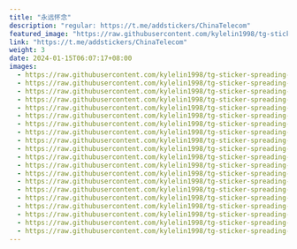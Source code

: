 ```yaml
---
title: "永远怀念"
description: "regular: https://t.me/addstickers/ChinaTelecom"
featured_image: "https://raw.githubusercontent.com/kylelin1998/tg-sticker-spreading-worldwide-images/main/img/92e063ed-1f35-4a01-92d3-40b31b97c6cc.jpg"
link: "https://t.me/addstickers/ChinaTelecom"
weight: 3
date: 2024-01-15T06:07:17+08:00
images:
  - https://raw.githubusercontent.com/kylelin1998/tg-sticker-spreading-worldwide-images/main/img/92e063ed-1f35-4a01-92d3-40b31b97c6cc.jpg
  - https://raw.githubusercontent.com/kylelin1998/tg-sticker-spreading-worldwide-images/main/img/c4d78607-4c77-4480-a13a-0687a2031a44.jpg
  - https://raw.githubusercontent.com/kylelin1998/tg-sticker-spreading-worldwide-images/main/img/3d6d999a-1382-4f28-871d-4d39ac7fe229.jpg
  - https://raw.githubusercontent.com/kylelin1998/tg-sticker-spreading-worldwide-images/main/img/e23e003e-dd74-40b1-a163-5cdbfeb7f070.jpg
  - https://raw.githubusercontent.com/kylelin1998/tg-sticker-spreading-worldwide-images/main/img/999a9e99-8e3f-4e22-8740-3857dc02a238.jpg
  - https://raw.githubusercontent.com/kylelin1998/tg-sticker-spreading-worldwide-images/main/img/0fd18045-b415-42a9-aeb4-5a4faef3b7b2.jpg
  - https://raw.githubusercontent.com/kylelin1998/tg-sticker-spreading-worldwide-images/main/img/ba0a37bd-03d2-4836-8957-52ae72eadc1d.jpg
  - https://raw.githubusercontent.com/kylelin1998/tg-sticker-spreading-worldwide-images/main/img/957e08ab-7daa-4150-90fa-72b94e2116dd.jpg
  - https://raw.githubusercontent.com/kylelin1998/tg-sticker-spreading-worldwide-images/main/img/324f17e5-f691-45f2-a5aa-17b10245645c.jpg
  - https://raw.githubusercontent.com/kylelin1998/tg-sticker-spreading-worldwide-images/main/img/694535fc-ead4-4a57-81ed-fa9c8dcb6ca5.jpg
  - https://raw.githubusercontent.com/kylelin1998/tg-sticker-spreading-worldwide-images/main/img/d326bea4-0ae3-48ea-95db-1b4a4003bdc9.jpg
  - https://raw.githubusercontent.com/kylelin1998/tg-sticker-spreading-worldwide-images/main/img/5f2e4a26-ae69-4491-9472-d91d891d8c57.jpg
  - https://raw.githubusercontent.com/kylelin1998/tg-sticker-spreading-worldwide-images/main/img/f671ce2a-4b09-4dd5-983e-3c5aa35de547.jpg
  - https://raw.githubusercontent.com/kylelin1998/tg-sticker-spreading-worldwide-images/main/img/cb785dde-5ab0-4f96-8838-286603f600e5.jpg
  - https://raw.githubusercontent.com/kylelin1998/tg-sticker-spreading-worldwide-images/main/img/a4b66449-f52b-425e-bb2a-5d44eedc116b.jpg
  - https://raw.githubusercontent.com/kylelin1998/tg-sticker-spreading-worldwide-images/main/img/39fb3315-3b65-4e19-bb9e-86ed95b800f2.jpg
  - https://raw.githubusercontent.com/kylelin1998/tg-sticker-spreading-worldwide-images/main/img/a8801bd1-2765-42d2-b64c-2a2107fbc110.jpg
  - https://raw.githubusercontent.com/kylelin1998/tg-sticker-spreading-worldwide-images/main/img/2e17b857-cbd9-4b9b-a81e-fab4613adda2.jpg
  - https://raw.githubusercontent.com/kylelin1998/tg-sticker-spreading-worldwide-images/main/img/2f097f44-d2ad-4128-9c33-99664311fdee.jpg
  - https://raw.githubusercontent.com/kylelin1998/tg-sticker-spreading-worldwide-images/main/img/2345c0ce-6b47-48b1-9d81-36c7c7d77a18.jpg
---
```

